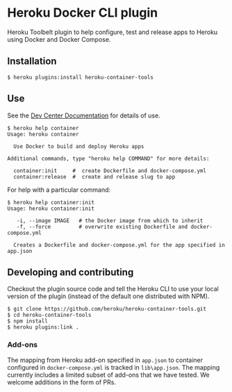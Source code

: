 # Heroku Docker CLI plugin

Heroku Toolbelt plugin to help configure, test and release apps to Heroku using Docker and Docker Compose.

## Installation

```
$ heroku plugins:install heroku-container-tools
```

## Use

See the [Dev Center Documentation](https://devcenter.heroku.com/articles/introduction-local-development-with-docker) for details of use.

```
$ heroku help container
Usage: heroku container

  Use Docker to build and deploy Heroku apps

Additional commands, type "heroku help COMMAND" for more details:

  container:init     #  create Dockerfile and docker-compose.yml
  container:release  #  create and release slug to app
```

For help with a particular command:

```
$ heroku help container:init
Usage: heroku container:init

   -i, --image IMAGE   # the Docker image from which to inherit
   -f, --force         # overwrite existing Dockerfile and docker-compose.yml

  Creates a Dockerfile and docker-compose.yml for the app specified in app.json
```

## Developing and contributing

Checkout the plugin source code and tell the Heroku CLI to use your local version of the plugin (instead of the default one distributed with NPM).

```
$ git clone https://github.com/heroku/heroku-container-tools.git
$ cd heroku-container-tools
$ npm install
$ heroku plugins:link .
```

### Add-ons

The mapping from Heroku add-on specified in `app.json` to container configured in `docker-compose.yml` is tracked in `lib\app.json`.
The mapping currently includes a limited subset of add-ons that we have tested. We welcome additions in the form of PRs.
